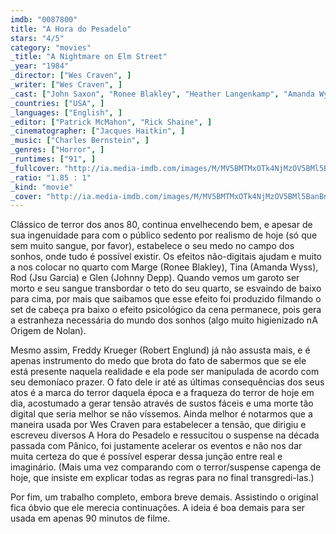 ```yaml
---
imdb: "0087800"
title: "A Hora do Pesadelo"
stars: "4/5"
category: "movies"
_title: "A Nightmare on Elm Street"
_year: "1984"
_director: ["Wes Craven", ]
_writer: ["Wes Craven", ]
_cast: ["John Saxon", "Ronee Blakley", "Heather Langenkamp", "Amanda Wyss", "Jsu Garcia", "Johnny Depp", "Charles Fleischer", "Joseph Whipp", "Robert Englund", ]
_countries: ["USA", ]
_languages: ["English", ]
_editor: ["Patrick McMahon", "Rick Shaine", ]
_cinematographer: ["Jacques Haitkin", ]
_music: ["Charles Bernstein", ]
_genres: ["Horror", ]
_runtimes: ["91", ]
_fullcover: "http://ia.media-imdb.com/images/M/MV5BMTMxOTk4NjMzOV5BMl5BanBnXkFtZTcwOTQ3NDAzMg@@.jpg"
_ratio: "1.85 : 1"
_kind: "movie"
_cover: "http://ia.media-imdb.com/images/M/MV5BMTMxOTk4NjMzOV5BMl5BanBnXkFtZTcwOTQ3NDAzMg@@._V1._SX91_SY140_.jpg"
---
```

Clássico de terror dos anos 80, continua envelhecendo bem, e apesar de sua ingenuidade para com o público sedento por realismo de hoje (só que sem muito sangue, por favor), estabelece o seu medo no campo dos sonhos, onde tudo é possível existir. Os efeitos não-digitais ajudam e muito a nos colocar no quarto com Marge (Ronee Blakley), Tina (Amanda Wyss), Rod (Jsu Garcia) e Glen (Johnny Depp). Quando vemos um garoto ser morto e seu sangue transbordar o teto do seu quarto, se esvaindo de baixo para cima, por mais que saibamos que esse efeito foi produzido filmando o set de cabeça pra baixo o efeito psicológico da cena permanece, pois gera a estranheza necessária do mundo dos sonhos (algo muito higienizado nA Origem de Nolan).

Mesmo assim, Freddy Krueger (Robert Englund) já não assusta mais, e é apenas instrumento do medo que brota do fato de sabermos que se ele está presente naquela realidade e ela pode ser manipulada de acordo com seu demoníaco prazer. O fato dele ir até as últimas consequências dos seus atos é a marca do terror daquela época e a fraqueza do terror de hoje em dia, acostumado a gerar tensão através de sustos fáceis e uma morte tão digital que seria melhor se não víssemos. Ainda melhor é notarmos que a maneira usada por Wes Craven para estabelecer a tensão, que dirigiu e escreveu diversos A Hora do Pesadelo e ressucitou o suspense na década passada com Pânico, foi justamente acelerar os eventos e não nos dar muita certeza do que é possível esperar dessa junção entre real e imaginário. (Mais uma vez comparando com o terror/suspense capenga de hoje, que insiste em explicar todas as regras para no final transgredi-las.)

Por fim, um trabalho completo, embora breve demais. Assistindo o original fica óbvio que ele merecia continuações. A ideia é boa demais para ser usada em apenas 90 minutos de filme.

